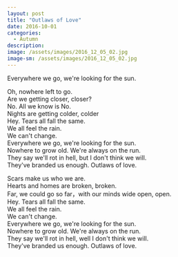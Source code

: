 ```yaml
---
layout: post
title: "Outlaws of Love"
date: 2016-10-01
categories:
  - Autumn
description: 
image: /assets/images/2016_12_05_02.jpg
image-sm: /assets/images/2016_12_05_02.jpg
---
```

Everywhere we go, we're looking for the sun.  


Oh, nowhere left to go.  
Are we getting closer, closer?  
No. All we know is No.  
Nights are getting colder, colder  
Hey. Tears all fall the same.  
We all feel the rain.  
We can't change.  
Everywhere we go, we're looking for the sun.  
Nowhere to grow old. We're always on the run.  
They say we'll rot in hell, but I don't think we will.  
They've branded us enough. Outlaws of love.  


Scars make us who we are.  
Hearts and homes are broken, broken.  
Far, we could go so far，with our minds wide open, open.  
Hey. Tears all fall the same.   
We all feel the rain.  
We can't change.  
Everywhere we go, we're looking for the sun.  
Nowhere to grow old. We're always on the run.  
They say we'll rot in hell, well I don't think we will.  
They've branded us enough. Outlaws of love.   